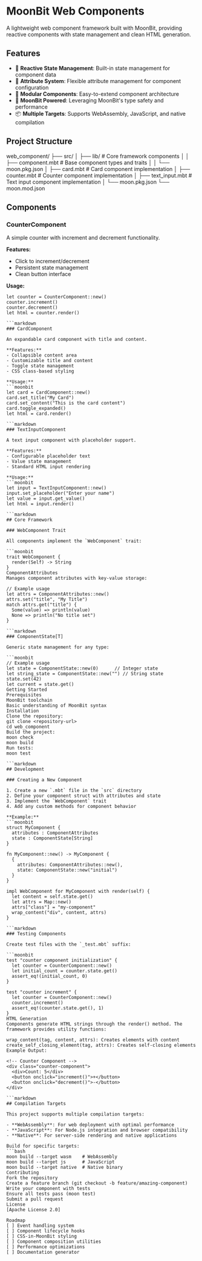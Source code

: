 # MoonBit Web Components

A lightweight web component framework built with MoonBit, providing reactive components with state management and clean HTML generation.

## Features

- 🔄 **Reactive State Management**: Built-in state management for component data
- 🎨 **Attribute System**: Flexible attribute management for component configuration
- 🧩 **Modular Components**: Easy-to-extend component architecture
- 🚀 **MoonBit Powered**: Leveraging MoonBit's type safety and performance
- 📦 **Multiple Targets**: Supports WebAssembly, JavaScript, and native compilation

## Project Structure

web_component/ ├── src/ │ ├── lib/ # Core framework components │ │ ├── component.mbt # Base component types and traits │ │ └── moon.pkg.json │ ├── card.mbt # Card component implementation │ ├── counter.mbt # Counter component implementation │ ├── text_input.mbt # Text input component implementation │ └── moon.pkg.json └── moon.mod.json

## Components

### CounterComponent

A simple counter with increment and decrement functionality.

**Features:**
- Click to increment/decrement
- Persistent state management
- Clean button interface

**Usage:**
```moonbit
let counter = CounterComponent::new()
counter.increment()
counter.decrement()
let html = counter.render()

```markdown
### CardComponent

An expandable card component with title and content.

**Features:**
- Collapsible content area
- Customizable title and content
- Toggle state management
- CSS class-based styling

**Usage:**
```moonbit
let card = CardComponent::new()
card.set_title("My Card")
card.set_content("This is the card content")
card.toggle_expanded()
let html = card.render()

```markdown
### TextInputComponent

A text input component with placeholder support.

**Features:**
- Configurable placeholder text
- Value state management
- Standard HTML input rendering

**Usage:**
```moonbit
let input = TextInputComponent::new()
input.set_placeholder("Enter your name")
let value = input.get_value()
let html = input.render()

```markdown
## Core Framework

### WebComponent Trait

All components implement the `WebComponent` trait:

```moonbit
trait WebComponent {
  render(Self) -> String
}
ComponentAttributes
Manages component attributes with key-value storage:

// Example usage
let attrs = ComponentAttributes::new()
attrs.set("title", "My Title")
match attrs.get("title") {
  Some(value) => println(value)
  None => println("No title set")
}

```markdown
### ComponentState[T]

Generic state management for any type:

```moonbit
// Example usage
let state = ComponentState::new(0)      // Integer state
let string_state = ComponentState::new("") // String state
state.set(42)
let current = state.get()
Getting Started
Prerequisites
MoonBit toolchain
Basic understanding of MoonBit syntax
Installation
Clone the repository:
git clone <repository-url>
cd web_component
Build the project:
moon check
moon build
Run tests:
moon test

```markdown
## Development

### Creating a New Component

1. Create a new `.mbt` file in the `src` directory
2. Define your component struct with attributes and state
3. Implement the `WebComponent` trait
4. Add any custom methods for component behavior

**Example:**
```moonbit
struct MyComponent {
  attributes : ComponentAttributes
  state : ComponentState[String]
}

fn MyComponent::new() -> MyComponent {
  {
    attributes: ComponentAttributes::new(),
    state: ComponentState::new("initial")
  }
}

impl WebComponent for MyComponent with render(self) {
  let content = self.state.get()
  let attrs = Map::new()
  attrs["class"] = "my-component"
  wrap_content("div", content, attrs)
}

```markdown
### Testing Components

Create test files with the `_test.mbt` suffix:

```moonbit
test "counter component initialization" {
  let counter = CounterComponent::new()
  let initial_count = counter.state.get()
  assert_eq!(initial_count, 0)
}

test "counter increment" {
  let counter = CounterComponent::new()
  counter.increment()
  assert_eq!(counter.state.get(), 1)
}
HTML Generation
Components generate HTML strings through the render() method. The framework provides utility functions:

wrap_content(tag, content, attrs): Creates elements with content
create_self_closing_element(tag, attrs): Creates self-closing elements
Example Output:

<!-- Counter Component -->
<div class="counter-component">
  <div>Count: 5</div>
  <button onclick="increment()">+</button>
  <button onclick="decrement()">-</button>
</div>

```markdown
## Compilation Targets

This project supports multiple compilation targets:

- **WebAssembly**: For web deployment with optimal performance
- **JavaScript**: For Node.js integration and browser compatibility  
- **Native**: For server-side rendering and native applications

Build for specific targets:
```bash
moon build --target wasm    # WebAssembly
moon build --target js      # JavaScript
moon build --target native  # Native binary
Contributing
Fork the repository
Create a feature branch (git checkout -b feature/amazing-component)
Write your component with tests
Ensure all tests pass (moon test)
Submit a pull request
License
[Apache License 2.0]

Roadmap
[ ] Event handling system
[ ] Component lifecycle hooks
[ ] CSS-in-MoonBit styling
[ ] Component composition utilities
[ ] Performance optimizations
[ ] Documentation generator
